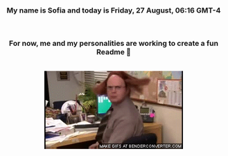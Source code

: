 


<div align="center">
<h3 >My name is Sofia and today is Friday, 27 August, 06:16 GMT-4</h3><br>
<h3 >For now, me and my personalities are working to create a fun Readme 👋
</h3><br>
<img src='img/dwight.gif' alt='working...'/>
</div>

